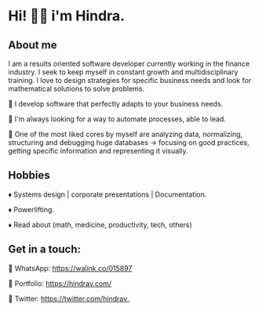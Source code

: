 # Hi! 👋🏼 i'm Hindra.

## About me

I am a results oriented software developer currently working in the finance industry. I seek to keep myself in constant growth and multidisciplinary training.
I love to design strategies for specific business needs and look for mathematical solutions to solve problems.

🔹 I develop software that perfectly adapts to your business needs.

🔹 I'm always looking for a way to automate processes, able to lead.

🔹 One of the most liked cores by myself are analyzing data, normalizing, structuring and debugging huge databases -> focusing on good practices, getting specific information and representing it visually.

## Hobbies

♦ Systems design | corporate presentations | Documentation.

♦ Powerlifting.

♦ Read about (math, medicine, productivity, tech, others)

## Get in a touch:

🔸 WhatsApp: https://walink.co/015897

🔸 Portfolio: https://hindrav.com/

🔸 Twitter: https://twitter.com/hindrav_
